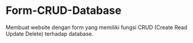 # Form-CRUD-Database

Membuat website dengan form yang memiliki fungsi CRUD (Create Read Update Delete) terhadap database.
